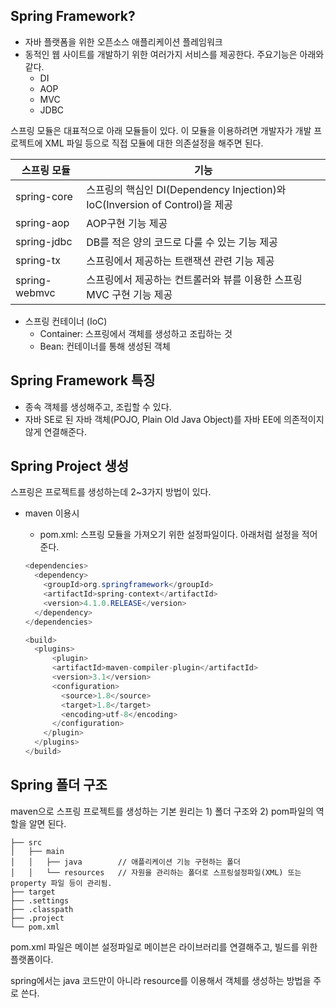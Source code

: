 ## Spring Framework?

- 자바 플랫폼을 위한 오픈소스 애플리케이션 플레임워크
- 동적인 웹 사이트를 개발하기 위한 여러가지 서비스를 제공한다. 주요기능은 아래와 같다.
  - DI
  - AOP
  - MVC
  - JDBC

스프링 모듈은 대표적으로 아래 모듈들이 있다. 이 모듈을 이용하려면 개발자가 개발 프로젝트에 XML 파일 등으로 직접 모듈에 대한 의존설정을 해주면 된다.

| 스프링 모듈   | 기능                                                                        |
| ------------- | --------------------------------------------------------------------------- |
| spring-core   | 스프링의 핵심인 DI(Dependency Injection)와 IoC(Inversion of Control)을 제공 |
| spring-aop    | AOP구현 기능 제공                                                           |
| spring-jdbc   | DB를 적은 양의 코드로 다룰 수 있는 기능 제공                                |
| spring-tx     | 스프링에서 제공하는 트랜잭션 관련 기능 제공                                 |
| spring-webmvc | 스프링에서 제공하는 컨트롤러와 뷰를 이용한 스프링 MVC 구현 기능 제공        |

- 스프링 컨테이너 (IoC)
  - Container: 스프링에서 객체를 생성하고 조립하는 것
  - Bean: 컨테이너를 통해 생성된 객체

## Spring Framework 특징

- 종속 객체를 생성해주고, 조립할 수 있다.
- 자바 SE로 된 자바 객체(POJO, Plain Old Java Object)를 자바 EE에 의존적이지 않게 연결해준다.

## Spring Project 생성

스프링은 프로젝트를 생성하는데 2~3가지 방법이 있다.

- maven 이용시

  - pom.xml: 스프링 모듈을 가져오기 위한 설정파일이다. 아래처럼 설정을 적어준다.

  ```java
  <dependencies>
    <dependency>
      <groupId>org.springframework</groupId>
      <artifactId>spring-context</artifactId>
      <version>4.1.0.RELEASE</version>
    </dependency>
  </dependencies>
  ```

  ```java
  <build>
    <plugins>
        <plugin>
        <artifactId>maven-compiler-plugin</artifactId>
        <version>3.1</version>
        <configuration>
          <source>1.8</source>
          <target>1.8</target>
          <encoding>utf-8</encoding>
        </configuration>
      </plugin>
    </plugins>
  </build>
  ```

## Spring 폴더 구조

maven으로 스프링 프로젝트를 생성하는 기본 원리는 1) 폴더 구조와 2) pom파일의 역할을 알면 된다.

```
├── src
│   ├── main
│   │   ├── java        // 애플리케이션 기능 구현하는 폴더
│   │   └── resources   // 자원을 관리하는 폴더로 스프링설정파일(XML) 또는 property 파일 등이 관리됨.
├── target
├── .settings
├── .classpath
├── .project
└── pom.xml
```

pom.xml 파일은 메이븐 설정파일로 메이븐은 라이브러리를 연결해주고, 빌드를 위한 플랫폼이다.

spring에서는 java 코드만이 아니라 resource를 이용해서 객체를 생성하는 방법을 주로 쓴다.
